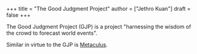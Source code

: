 +++
title = "The Good Judgment Project"
author = ["Jethro Kuan"]
draft = false
+++

The Good Judgment Project (GJP) is a project "harnessing the wisdom of the crowd
to forecast world events".

Similar in virtue to the GJP is [Metaculus](https://www.metaculus.com/questions/).